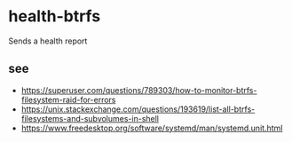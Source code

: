 # health-btrfs

Sends a health report

## see
- https://superuser.com/questions/789303/how-to-monitor-btrfs-filesystem-raid-for-errors
- https://unix.stackexchange.com/questions/193619/list-all-btrfs-filesystems-and-subvolumes-in-shell
- https://www.freedesktop.org/software/systemd/man/systemd.unit.html
